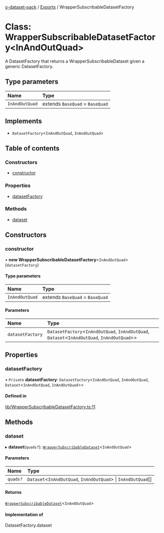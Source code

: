 [o-dataset-pack](../README.md) / [Exports](../modules.md) / WrapperSubscribableDatasetFactory

# Class: WrapperSubscribableDatasetFactory<InAndOutQuad\>

A DatasetFactory that returns a WrapperSubscribableDataset given a generic DatasetFactory.

## Type parameters

| Name | Type |
| :------ | :------ |
| `InAndOutQuad` | extends `BaseQuad` = `BaseQuad` |

## Implements

- `DatasetFactory`<`InAndOutQuad`, `InAndOutQuad`\>

## Table of contents

### Constructors

- [constructor](WrapperSubscribableDatasetFactory.md#constructor)

### Properties

- [datasetFactory](WrapperSubscribableDatasetFactory.md#datasetfactory)

### Methods

- [dataset](WrapperSubscribableDatasetFactory.md#dataset)

## Constructors

### constructor

• **new WrapperSubscribableDatasetFactory**<`InAndOutQuad`\>(`datasetFactory`)

#### Type parameters

| Name | Type |
| :------ | :------ |
| `InAndOutQuad` | extends `BaseQuad` = `BaseQuad` |

#### Parameters

| Name | Type |
| :------ | :------ |
| `datasetFactory` | `DatasetFactory`<`InAndOutQuad`, `InAndOutQuad`, `Dataset`<`InAndOutQuad`, `InAndOutQuad`\>\> |

## Properties

### datasetFactory

• `Private` **datasetFactory**: `DatasetFactory`<`InAndOutQuad`, `InAndOutQuad`, `Dataset`<`InAndOutQuad`, `InAndOutQuad`\>\>

#### Defined in

[lib/WrapperSubscribableDatasetFactory.ts:11](https://github.com/o-development/o-dataset-pack/blob/cb5ddec/lib/WrapperSubscribableDatasetFactory.ts#L11)

## Methods

### dataset

▸ **dataset**(`quads?`): [`WrapperSubscribableDataset`](WrapperSubscribableDataset.md)<`InAndOutQuad`\>

#### Parameters

| Name | Type |
| :------ | :------ |
| `quads?` | `Dataset`<`InAndOutQuad`, `InAndOutQuad`\> \| `InAndOutQuad`[] |

#### Returns

[`WrapperSubscribableDataset`](WrapperSubscribableDataset.md)<`InAndOutQuad`\>

#### Implementation of

DatasetFactory.dataset
